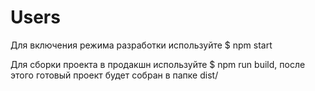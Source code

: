 # Users

Для включения режима разработки используйте $ npm start

Для сборки проекта в продакшн используйте $ npm run build, после этого готовый проект будет собран в папке dist/